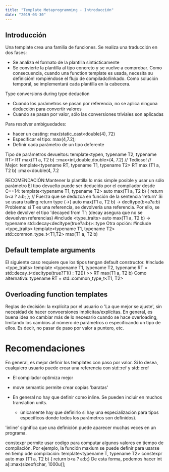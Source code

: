 ```yaml
---
title: "Template Metaprogramming - Introducción"
date: "2019-03-30"
---
```


## Introducción

Una template crea una familia de funciones.
Se realiza una traducción en dos fases:

- Se analiza el formato de la plantilla sintácticamente
- Se convierte la plantilla al tipo concreto y se vuelve a comprobar.
  Como consecuencia, cuando una function template es usada, necesita su definición! rompiéndose el flujo de compilado/linkado.
  Como solución temporal, se implementará cada plantilla en la cabecera.

Type conversions during type deduction

- Cuando los parámetros se pasan por referencia, no se aplica ninguna deducción para convertir valores
- Cuando se pasan por valor, sólo las conversiones triviales son aplicadas

Para resolver ambiguedades:

- hacer un casting: max(static_cast<double(4), 72)
- Especificar el tipo: max<double>(4,7.2);
- Definir cada parámetro de un tipo deferente

Tipo de parámetros devueltos:
template<typen, typename T2, typename RT>
RT max(T1 a, T2 b)
::max<int,double,double>(4, 7.2) // Tedioso!
// Mejor:
template<typename RT, typename T1, typename T2>
RT max (T1 a, T2 b)
::max<double(4, 7.2

RECOMENDACIÓN:Mantener la plantilla lo más simple posible y usar un sólo parámetro
El tipo devuelto puede ser deducido por el compilador desde C++14:
template<typename T1, typename T2>
auto max(T1 a, T2 b) { return b<a ? a:b; }; // Fuerza que se deduzca en función de la sentencia 'return'
Si se usara trailing return type (->) auto max(T1 a, T2 b) -> decltype(b<a?a:b)
Problema: si T es una referencia, se devolvería una referencia. Por ello, se debe devolver el tipo 'decayed from T':
(decay asegura que no se devuelven referencias)
#include <type_traits>
auto max(T1 a, T2 b) -> typename std::decay<decltype(true?a:b)>::type
Otra opción:
#include <type_traits>
template<typename T1, typename T2>
std::common_type_t<T1,T2> max(T1 a, T2 b)

## Default template arguments

El siguiente caso requiere que los tipos tengan default constructor.
#include <type_traits>
template <typename T1, typename T2,
typename RT = std::decay_t<decltype(true?T1() : T2()) >>
RT max(T1 a, T2 b)
Como alternativa: typename RT = std::common_type_t<T1, T2>

## Overloading function templates

Reglas de decisión:
la explícita por el usuario o 'La que mejor se ajuste', sin necesidad de hacer convoersiones implícitas/explícitas.
En general, es buena idea no cambiar más de lo necesario cuando se hace overloading, limitando los cambios al número de parámetros o especificando un tipo de ellos. Es decir, no pasar de paso por valor a puntero, etc.

# Recomendaciones

En general, es mejor definir los templates con paso por valor.
Si lo desea, cualquiero usuario puede crear una referencia con std::ref y std::cref

- El compilador optimiza mejor
- move semantic permite crear copias 'baratas'

- En general no hay que definir como inline. Se pueden incluir en muchos translation units.
  - únicamente hay que definirlo si hay una especialización para tipos específicos donde todos los parámetros son definidos).

'inline' significa que una definición puede aparecer muchas veces en un programa.

constexpr permite usar codigo para computar algunos valores en tiempo de compilación.
Por ejemplo, la función maxium se puede definir para usarse en tiemp ode compilación:
template<typename T, typename T2>
constexpr auto max (T1 a, T2 b) { return b<a ? a:b;}
De esta forma, podemos hacer int a[::max(sizeof(char, 1000u)];
